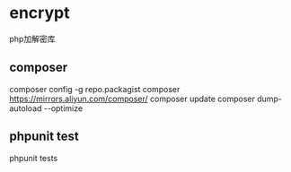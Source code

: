 # encrypt
php加解密库

## composer 
composer config -g repo.packagist composer https://mirrors.aliyun.com/composer/
composer update
composer dump-autoload --optimize

## phpunit test
phpunit tests



